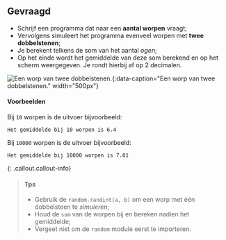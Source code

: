## Gevraagd
* Schrijf een programma dat naar een **aantal worpen** vraagt;
* Vervolgens simuleert het programma evenveel worpen met **twee dobbelstenen**;
* Je berekent telkens de som van het aantal *ogen*;
* Op het einde wordt het gemiddelde van deze som berekend en op het scherm weergegeven. Je rondt hierbij af op 2 decimalen.

![Een worp van twee dobbelstenen.](media/dice.gif "Een worp van twee dobbelstenen."){:data-caption="Een worp van twee dobbelstenen." width="500px"}

#### Voorbeelden
Bij `10` worpen is de uitvoer bijvoorbeeld:
```
Het gemiddelde bij 10 worpen is 6.4
```

Bij `10000` worpen is de uitvoer bijvoorbeeld:
```
Het gemiddelde bij 10000 worpen is 7.01
```

{: .callout.callout-info}
>#### Tps
>* Gebruik de `random.randint(a, b)` om een worp met één dobbelsteen te *simuleren*;
>* Houd de `som` van de worpen bij en bereken nadien het gemiddelde;
>* Vergeet niet om de `random` module eerst te importeren.
